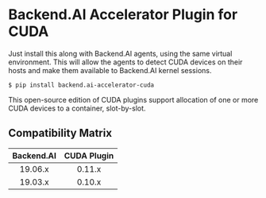 Backend.AI Accelerator Plugin for CUDA
======================================

Just install this along with Backend.AI agents, using the same virtual environment.
This will allow the agents to detect CUDA devices on their hosts and make them
available to Backend.AI kernel sessions.

```console
$ pip install backend.ai-accelerator-cuda
```

This open-source edition of CUDA plugins support allocation of one or more CUDA
devices to a container, slot-by-slot.

Compatibility Matrix
--------------------

| Backend.AI | CUDA Plugin |
|:----------:|:-----------:|
|  19.06.x   |   0.11.x    |
|  19.03.x   |   0.10.x    |
